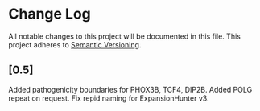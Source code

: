 # Change Log
All notable changes to this project will be documented in this file.
This project adheres to [Semantic Versioning](http://semver.org/).

## [0.5]
Added pathogenicity boundaries for PHOX3B, TCF4, DIP2B.
Added POLG repeat on request.
Fix repid naming for ExpansionHunter v3.
